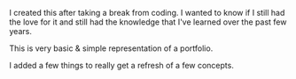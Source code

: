 I created this after taking a break from coding. I wanted to know if I still had the love for it and still had the knowledge that I've learned over the past few years.

This is very basic & simple representation of a portfolio. 

I added a few things to really get a refresh of a few concepts.